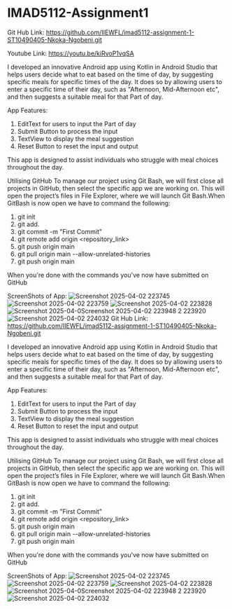 # IMAD5112-Assignment1
Git Hub Link:  https://github.com/IIEWFL/imad5112-assignment-1-ST10490405-Nkoka-Ngobeni.git

Youtube Link: https://youtu.be/kiRvoP1vqSA

I developed an innovative Android app using Kotlin in Android Studio that helps users decide what to eat based on the time of day, by suggesting specific meals for specific times of the day. It does so by allowing users to enter a specific time of their day, such as "Afternoon, Mid-Afternoon etc", and then suggests a suitable meal for that Part of day.

App Features:
1. EditText for users to input the Part of day
2. Submit Button to process the input
3. TextView to display the meal suggestion
4. Reset Button to reset the input and output

This app is designed to assist individuals who struggle with meal choices throughout the day.


Utilising GitHub
To manage our project using Git Bash, we will first close all projects in GitHub, then select the specific app we are working on. This will open the project’s files in File Explorer, where we will launch Git Bash.When GitBash is now open we have to command the following:

1. git init
2. git add.
3. git commit -m "First Commit"
4. git remote add origin <repository_link>
5. git push origin main
6. git pull origin main --allow-unrelated-histories
7. git push origin main

When you're done with the commands you've now have submitted on GitHub

ScreenShots of App:
![Screenshot 2025-04-02 223745](https://github.com/user-attachments/assets/dff4f74c-e5b5-4ac5-957c-49bbc9bc81bc)
![Screenshot 2025-04-02 223759](https://github.com/user-attachments/assets/9a42efff-9997-4a9b-8724-65da1a5e622c)
![Screenshot 2025-04-02 223828](https://github.com/user-attachments/assets/05707044-9c97-47c3-89bd-48db2f2e5c04)
![Screenshot 2025-04-0![Screenshot 2025-04-02 223948](https://github.com/user-attachments/assets/60c869b6-4676-4767-b0e0-344b2038090a)
2 223920](https://github.com/user-attachments/assets/21e0fb09-549a-4f3c-9353-6194bbe71814)
![Screenshot 2025-04-02 224032](https://github.com/user-attachments/assets/eb60fe20-12a2-4224-b22b-a206c5b97c1b)
Git Hub Link:  https://github.com/IIEWFL/imad5112-assignment-1-ST10490405-Nkoka-Ngobeni.git

I developed an innovative Android app using Kotlin in Android Studio that helps users decide what to eat based on the time of day, by suggesting specific meals for specific times of the day. It does so by allowing users to enter a specific time of their day, such as "Afternoon, Mid-Afternoon etc", and then suggests a suitable meal for that Part of day.

App Features:
1. EditText for users to input the Part of day
2. Submit Button to process the input
3. TextView to display the meal suggestion
4. Reset Button to reset the input and output

This app is designed to assist individuals who struggle with meal choices throughout the day.


Utilising GitHub
To manage our project using Git Bash, we will first close all projects in GitHub, then select the specific app we are working on. This will open the project’s files in File Explorer, where we will launch Git Bash.When GitBash is now open we have to command the following:

1. git init
2. git add.
3. git commit -m "First Commit"
4. git remote add origin <repository_link>
5. git push origin main
6. git pull origin main --allow-unrelated-histories
7. git push origin main

When you're done with the commands you've now have submitted on GitHub

ScreenShots of App:
![Screenshot 2025-04-02 223745](https://github.com/user-attachments/assets/dff4f74c-e5b5-4ac5-957c-49bbc9bc81bc)
![Screenshot 2025-04-02 223759](https://github.com/user-attachments/assets/9a42efff-9997-4a9b-8724-65da1a5e622c)
![Screenshot 2025-04-02 223828](https://github.com/user-attachments/assets/05707044-9c97-47c3-89bd-48db2f2e5c04)
![Screenshot 2025-04-0![Screenshot 2025-04-02 223948](https://github.com/user-attachments/assets/60c869b6-4676-4767-b0e0-344b2038090a)
2 223920](https://github.com/user-attachments/assets/21e0fb09-549a-4f3c-9353-6194bbe71814)
![Screenshot 2025-04-02 224032](https://github.com/user-attachments/assets/eb60fe20-12a2-4224-b22b-a206c5b97c1b)
